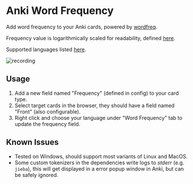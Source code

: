 # Anki Word Frequency

Add word frequency to your Anki cards, powered by [wordfreq](https://github.com/rspeer/wordfreq).

Frequency value is logarithmically scaled for readability, 
defined [here](https://github.com/rspeer/wordfreq/blob/ce5307748723ddfb47eec26c3ece2eb8216c897a/README.md#usage).

Supported languages listed [here](https://github.com/rspeer/wordfreq/blob/ce5307748723ddfb47eec26c3ece2eb8216c897a/README.md#sources-and-supported-languages).

![recording](assets/recording.gif)

## Usage
1. Add a new field named "Frequency" (defined in config) to your card type.
1. Select target cards in the browser, they should have a field named "Front" (also configurable).
1. Right click and choose your language under "Word Frequency" tab to update the frequency field.


## Known Issues
- Tested on Windows, should support most variants of Linux and MacOS.
- Some custom tokenizers in the dependencies write logs to *stderr* (e.g. `jieba`), this will get displayed in a error popup window in Anki, but can be safely ignored.